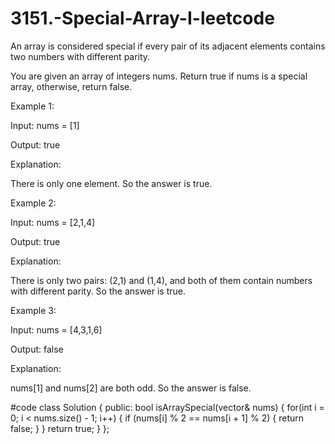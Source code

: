 # 3151.-Special-Array-I-leetcode
An array is considered special if every pair of its adjacent elements contains two numbers with different parity.

You are given an array of integers nums. Return true if nums is a special array, otherwise, return false.

 

Example 1:

Input: nums = [1]

Output: true

Explanation:

There is only one element. So the answer is true.

Example 2:

Input: nums = [2,1,4]

Output: true

Explanation:

There is only two pairs: (2,1) and (1,4), and both of them contain numbers with different parity. So the answer is true.

Example 3:

Input: nums = [4,3,1,6]

Output: false

Explanation:

nums[1] and nums[2] are both odd. So the answer is false.


 #code
 class Solution {
public:
    bool isArraySpecial(vector<int>& nums) {
        for(int i = 0; i < nums.size() - 1; i++) {
            if (nums[i] % 2 == nums[i + 1] % 2) {
                return false;
            }
        }
        return true;
    }
};
